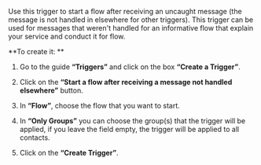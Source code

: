 Use this trigger to start a flow after receiving an uncaught message (the message is not handled in elsewhere for other triggers). This trigger can be used for messages that weren't handled for an informative flow that explain your service and conduct it for flow.

**To create it: **

1. Go to the guide **“Triggers”** and click on the box **“Create a Trigger”**.

2. Click on the **“Start a flow after receiving a message not handled elsewhere”** button.

3. In **“Flow”**, choose the flow that you want to start.

4. In **“Only Groups”** you can choose the group(s) that the trigger will be applied, if you leave the field empty, the trigger will be applied to all contacts.

5. Click on the **“Create Trigger”**.
